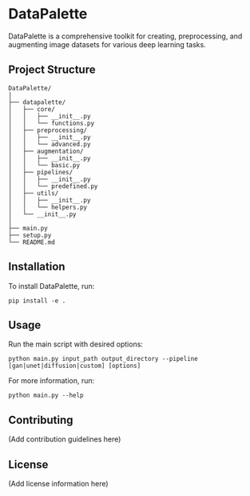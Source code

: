# DataPalette

DataPalette is a comprehensive toolkit for creating, preprocessing, and augmenting image datasets for various deep learning tasks.

## Project Structure

```
DataPalette/
│
├── datapalette/
│   ├── core/
│   │   ├── __init__.py
│   │   └── functions.py
│   ├── preprocessing/
│   │   ├── __init__.py
│   │   └── advanced.py
│   ├── augmentation/
│   │   ├── __init__.py
│   │   └── basic.py
│   ├── pipelines/
│   │   ├── __init__.py
│   │   └── predefined.py
│   ├── utils/
│   │   ├── __init__.py
│   │   └── helpers.py
│   └── __init__.py
│
├── main.py
├── setup.py
└── README.md
```

## Installation

To install DataPalette, run:

```
pip install -e .
```

## Usage

Run the main script with desired options:

```
python main.py input_path output_directory --pipeline [gan|unet|diffusion|custom] [options]
```

For more information, run:

```
python main.py --help
```

## Contributing

(Add contribution guidelines here)

## License

(Add license information here)
